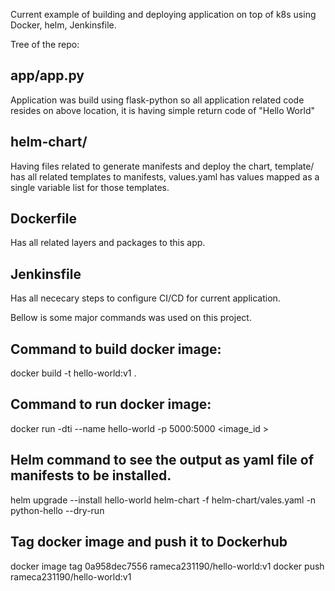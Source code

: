 Current example of building and deploying application on top of k8s using Docker, helm, Jenkinsfile. 

Tree of the repo:

## app/app.py

Application was build using flask-python so all application related code resides on above location, it is having simple return code of "Hello World"

## helm-chart/

Having files related to generate manifests and deploy the chart, template/ has all related templates to manifests, values.yaml has values mapped as a single variable list for those templates.

## Dockerfile 

Has all related layers and packages to this app.

## Jenkinsfile

Has all nececary steps to configure CI/CD for current application.






Bellow is some major commands was used on this project.
## Command to build docker image:
docker build -t hello-world:v1 .

## Command to run docker image:
docker run -dti --name hello-world -p 5000:5000 <image_id >

## Helm command to see the output as yaml file of manifests to be installed.
helm upgrade --install hello-world helm-chart -f helm-chart/vales.yaml -n python-hello --dry-run

## Tag docker image and push it to Dockerhub
docker image tag 0a958dec7556 rameca231190/hello-world:v1
docker push rameca231190/hello-world:v1
